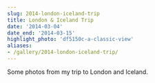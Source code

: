 ```yaml
---
slug: 2014-london-iceland-trip
title: London & Iceland Trip
date: '2014-03-04'
date_end: '2014-03-15'
highlight_photo: 'df5150c-a-classic-view'
aliases:
- /gallery/2014-london-iceland-trip/
---
```


Some photos from my trip to London and Iceland.
